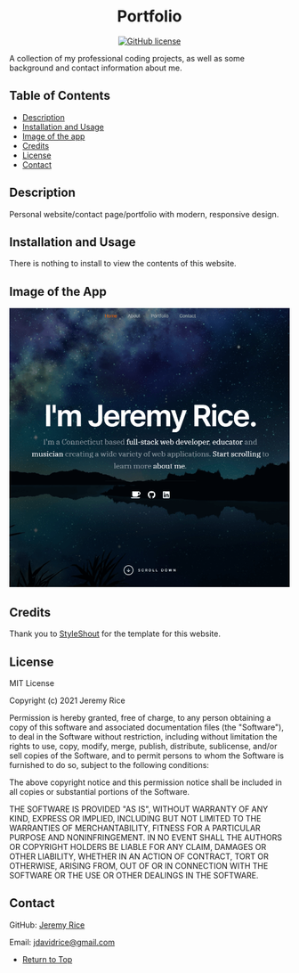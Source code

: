 <span align="center">

# Portfolio 

[![GitHub license](https://img.shields.io/github/license/jdavidrice/portfolio)](https://github.com/jdavidrice/portfolio/blob/master/LICENSE)

</span>  
A collection of my professional coding projects, as well as some background and contact information about me.

## Table of Contents  
*   [Description](#Description) 
*   [Installation and Usage](#Installation-and-Usage)  
*   [Image of the app](#Image-of-the-app)
*   [Credits](#Credits)
*   [License](#License)  
*   [Contact](#Contact) 


## Description  

Personal website/contact page/portfolio with modern, responsive design.


## Installation and Usage  

 There is nothing to install to view the contents of this website. 
  

## Image of the App   
  
![Portfolio](images/portfolio_pic.jpg)
 

## Credits

Thank you to [StyleShout](https://www.styleshout.com/) for the template for this website. 

## License  

MIT License

Copyright (c) 2021 Jeremy Rice

Permission is hereby granted, free of charge, to any person obtaining a copy
of this software and associated documentation files (the "Software"), to deal
in the Software without restriction, including without limitation the rights
to use, copy, modify, merge, publish, distribute, sublicense, and/or sell
copies of the Software, and to permit persons to whom the Software is
furnished to do so, subject to the following conditions:

The above copyright notice and this permission notice shall be included in all
copies or substantial portions of the Software.

THE SOFTWARE IS PROVIDED "AS IS", WITHOUT WARRANTY OF ANY KIND, EXPRESS OR
IMPLIED, INCLUDING BUT NOT LIMITED TO THE WARRANTIES OF MERCHANTABILITY,
FITNESS FOR A PARTICULAR PURPOSE AND NONINFRINGEMENT. IN NO EVENT SHALL THE
AUTHORS OR COPYRIGHT HOLDERS BE LIABLE FOR ANY CLAIM, DAMAGES OR OTHER
LIABILITY, WHETHER IN AN ACTION OF CONTRACT, TORT OR OTHERWISE, ARISING FROM,
OUT OF OR IN CONNECTION WITH THE SOFTWARE OR THE USE OR OTHER DEALINGS IN THE
SOFTWARE.
 

## Contact  
GitHub: 
[Jeremy Rice](https://github.com/jdavidrice)

Email:
jdavidrice@gmail.com

*   [Return to Top](#Portfolio)  
